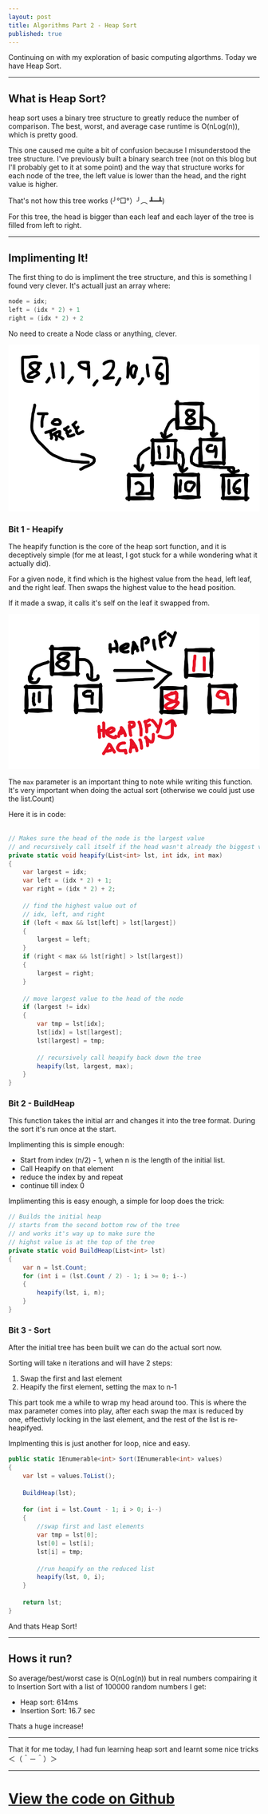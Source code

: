 ```yaml
---
layout: post
title: Algorithms Part 2 - Heap Sort
published: true
---
```


Continuing on with my exploration of basic computing algorthms. Today we have Heap Sort.

---

## What is Heap Sort?

heap sort uses a binary tree structure to greatly reduce the number of comparison. The best, worst, and average case runtime is O(nLog(n)), which is pretty good.

This one caused me quite a bit of confusion because I misunderstood the tree structure. I've previously built a binary search tree (not on this blog but I'll probably get to it at some point) and the way that structure works for each node of the tree, the left value is lower than the head, and the right value is higher. 

That's not how this tree works (╯°□°）╯︵ ┻━┻)

For this tree, the head is bigger than each leaf and each layer of the tree is filled from left to right.


---

## Implimenting It!

The first thing to do is impliment the tree structure, and this is something I found very clever. It's actuall just an array where: 

```csharp
node = idx;
left = (idx * 2) + 1
right = (idx * 2) + 2
```

No need to create a Node class or anything, clever.

![converting a list to a tree](../img/algorithms/heapsort-1.png)

### Bit 1 - Heapify

The heapify function is the core of the heap sort function, and it is deceptively simple (for me at least, I got stuck for a while wondering what it actually did).

For a given node, it find which is the highest value from the head, left leaf, and the right leaf. Then swaps the highest value to the head position.

If it made a swap, it calls it's self on the leaf it swapped from.

![heapify example](../img/algorithms/heapsort-2.png)

The `max` parameter is an important thing to note while writing this function. It's very important when doing the actual sort (otherwise we could just use the list.Count)

Here it is in code:

```csharp

// Makes sure the head of the node is the largest value
// and recursively call itself if the head wasn't already the biggest value
private static void heapify(List<int> lst, int idx, int max)
{
    var largest = idx;
    var left = (idx * 2) + 1;
    var right = (idx * 2) + 2;

    // find the highest value out of
    // idx, left, and right
    if (left < max && lst[left] > lst[largest])
    {
        largest = left;
    }
    if (right < max && lst[right] > lst[largest])
    {
        largest = right;
    }

    // move largest value to the head of the node
    if (largest != idx)
    {
        var tmp = lst[idx];
        lst[idx] = lst[largest];
        lst[largest] = tmp;

        // recursively call heapify back down the tree
        heapify(lst, largest, max);
    }
}

```

### Bit 2 - BuildHeap

This function takes the initial arr and changes it into the tree format. During the sort it's run once at the start.

Implimenting this is simple enough:

- Start from index (n/2) - 1, when n is the length of the initial list.
- Call Heapify on that element
- reduce the index by and repeat
- continue till index 0

Implimenting this is easy enough, a simple for loop does the trick:

```csharp
// Builds the initial heap
// starts from the second bottom row of the tree
// and works it's way up to make sure the 
// highst value is at the top of the tree
private static void BuildHeap(List<int> lst)
{
    var n = lst.Count;
    for (int i = (lst.Count / 2) - 1; i >= 0; i--)
    {
        heapify(lst, i, n);
    }
}
```

### Bit 3 - Sort

After the initial tree has been built we can do the actual sort now.

Sorting will take n iterations and will have 2 steps:

1. Swap the first and last element
2. Heapify the first element, setting the max to n-1

This part took me a while to wrap my head around too. This is where the max parameter comes into play, after each swap the max is reduced by one, effectivly locking in the last element, and the rest of the list is re-heapifyed.

Implmenting this is just another for loop, nice and easy.

```csharp
public static IEnumerable<int> Sort(IEnumerable<int> values)
{
    var lst = values.ToList();

    BuildHeap(lst);

    for (int i = lst.Count - 1; i > 0; i--)
    {
        //swap first and last elements
        var tmp = lst[0];
        lst[0] = lst[i];
        lst[i] = tmp;

        //run heapify on the reduced list
        heapify(lst, 0, i);
    }

    return lst;
}

```

And thats Heap Sort!

---

## Hows it run?

So average/best/worst case is O(nLog(n)) but in real numbers compairing it to Insertion Sort with a list of 100000 random numbers I get:

- Heap sort: 614ms
- Insertion Sort: 16.7 sec

Thats a huge increase!

---

That it for me today, I had fun learning heap sort and learnt some nice tricks ＜（＾－＾）＞

---

# [View the code on Github](https://github.com/RobertCurry0216/NutshellAlgorithms)
